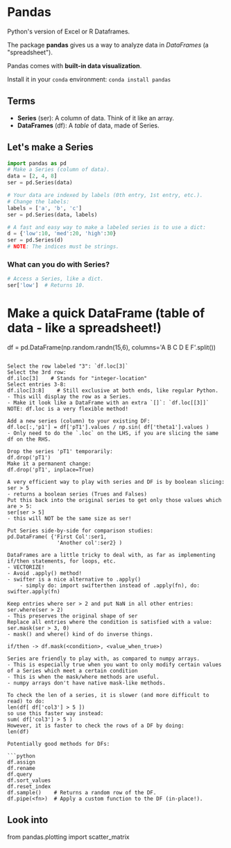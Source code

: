 # Pandas

Python's version of Excel or R Dataframes.

The package **pandas** gives us a way to analyze data in *DataFrames* (a "spreadsheet").

Pandas comes with **built-in data visualization**.

Install it in your `conda` environment: `conda install pandas`

## Terms

- **Series** (ser): A column of data. Think of it like an array.
- **DataFrames** (df): A *table* of data, made of Series.

## Let's make a Series

```python
import pandas as pd
# Make a Series (column of data).
data = [2, 4, 8]
ser = pd.Series(data)

# Your data are indexed by labels (0th entry, 1st entry, etc.).
# Change the labels:
labels = ['a', 'b', 'c']
ser = pd.Series(data, labels)

# A fast and easy way to make a labeled series is to use a dict:
d = {'low':10, 'med':20, 'high':30}
ser = pd.Series(d)
# NOTE: The indices must be strings.
```

### What can you do with Series?

```python
# Access a Series, like a dict.
ser['low']  # Returns 10. 
```

# Make a quick DataFrame (table of data - like a spreadsheet!)
df = pd.DataFrame(np.random.randn(15,6), columns='A B C D E F'.split())  
```

Select the row labeled "3": `df.loc[3]`
Select the 3rd row:
df.iloc[3]    # Stands for "integer-location"
Select entries 3-8:
df.iloc[3:8]    # Still exclusive at both ends, like regular Python.
- This will display the row as a Series.
- Make it look like a DataFrame with an extra `[]`: `df.loc[[3]]`
NOTE: df.loc is a very flexible method!

Add a new series (column) to your existing DF:
df.loc[:,'p1'] = df['pT1'].values / np.sin( df['theta1'].values )
- Only need to do the `.loc` on the LHS, if you are slicing the same df on the RHS.

Drop the series 'pT1' temporarily:
df.drop('pT1')
Make it a permanent change:
df.drop('pT1', inplace=True)

A very efficient way to play with series and DF is by boolean slicing:
ser > 5
- returns a boolean series (Trues and Falses)
Put this back into the original series to get only those values which are > 5:
ser[ser > 5]
- this will NOT be the same size as ser!

Put Series side-by-side for comparison studies:
pd.DataFrame( {'First Col':ser1,
				'Another col':ser2} )

DataFrames are a little tricky to deal with, as far as implementing if/then statements, for loops, etc.
- VECTORIZE!
- Avoid .apply() method!
- swifter is a nice alternative to .apply()
    - simply do: import swifterthen instead of .apply(fn), do: swifter.apply(fn)

Keep entries where ser > 2 and put NaN in all other entries:
ser.where(ser > 2)
- This preserves the original shape of ser
Replace all entries where the condition is satisfied with a value:
ser.mask(ser > 3, 0)
- mask() and where() kind of do inverse things.

if/then -> df.mask(<condition>, <value_when_true>)

Series are friendly to play with, as compared to numpy arrays. 
- This is especially true when you want to only modify certain values of a Series which meet a certain condition
- This is when the mask/where methods are useful.
- numpy arrays don't have native mask-like methods. 

To check the len of a series, it is slower (and more difficult to read) to do:
len(df[ df['col3'] > 5 ])
so use this faster way instead:
sum( df['col3'] > 5 )
However, it is faster to check the rows of a DF by doing:
len(df)

Potentially good methods for DFs:

```python
df.assign
df.rename
df.query
df.sort_values
df.reset_index
df.sample()    # Returns a random row of the DF. 
df.pipe(<fn>)  # Apply a custom function to the DF (in-place!).
```

## Look into

from pandas.plotting import scatter_matrix
